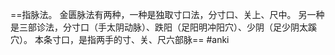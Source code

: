 ==指脉法。
金匮脉法有两种，一种是独取寸口法，分寸口、关上、尺中。
另一种是三部诊法，分寸口（手太阴动脉）、跌阳（足阳明冲阳穴）、少阴（足少阴太蹊穴）。
本条寸口，是指两手的寸、关、尺六部脉== 
#anki
